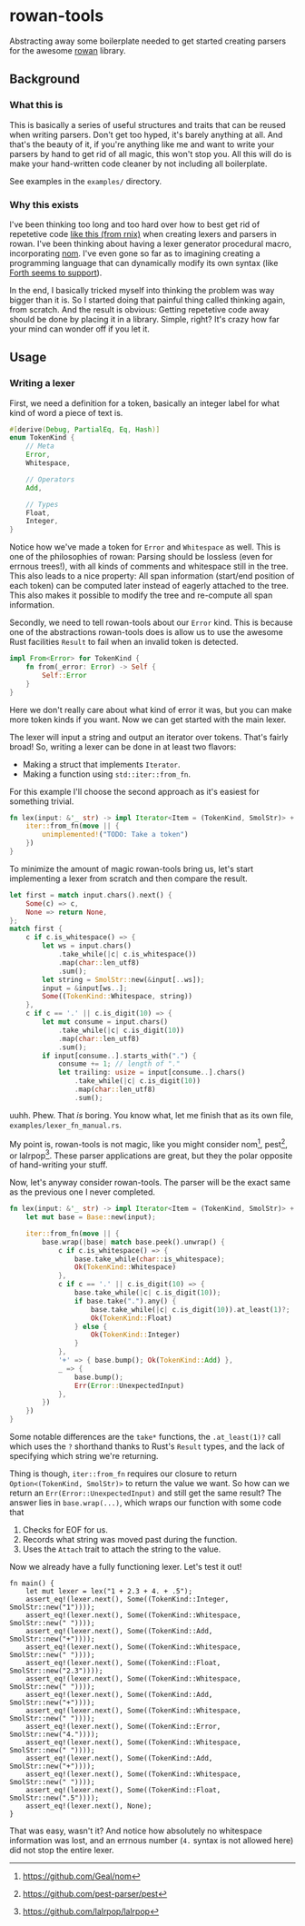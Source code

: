 # rowan-tools

Abstracting away some boilerplate needed to get started creating
parsers for the awesome
[rowan](https://github.com/rust-analyzer/rowan) library.

## Background

### What this is

This is basically a series of useful structures and traits that can be
reused when writing parsers. Don't get too hyped, it's barely anything
at all. And that's the beauty of it, if you're anything like me and
want to write your parsers by hand to get rid of all magic, this won't
stop you. All this will do is make your hand-written code cleaner by
not including all boilerplate.

See examples in the `examples/` directory.

### Why this exists

I've been thinking too long and too hard over how to best get rid of
repetetive code [like this (from
rnix)](https://github.com/nix-community/rnix-parser/blob/master/src/tokenizer.rs#L70-L104)
when creating lexers and parsers in rowan. I've been thinking about
having a lexer generator procedural macro, incorporating
[nom](https://github.com/Geal/nom). I've even gone so far as to
imagining creating a programming language that can dynamically modify
its own syntax (like [Forth seems to
support](https://github.com/philburk/pforth/blob/c1a87b8298475c3fdd007b14a1413d2a6fd0fa61/fth/system.fth#L12-L14)).

In the end, I basically tricked myself into thinking the problem was
way bigger than it is. So I started doing that painful thing called
thinking again, from scratch. And the result is obvious: Getting
repetetive code away should be done by placing it in a
library. Simple, right? It's crazy how far your mind can wonder off if
you let it.

## Usage

### Writing a lexer

First, we need a definition for a token, basically an integer label
for what kind of word a piece of text is.

```rust
#[derive(Debug, PartialEq, Eq, Hash)]
enum TokenKind {
    // Meta
    Error,
    Whitespace,

    // Operators
    Add,

    // Types
    Float,
    Integer,
}
```

Notice how we've made a token for `Error` and `Whitespace` as
well. This is one of the philosophies of rowan: Parsing should be
lossless (even for errnous trees!), with all kinds of comments and
whitespace still in the tree. This also leads to a nice property: All
span information (start/end position of each token) can be computed
later instead of eagerly attached to the tree. This also makes it
possible to modify the tree and re-compute all span information.

Secondly, we need to tell rowan-tools about our `Error` kind. This is
because one of the abstractions rowan-tools does is allow us to use
the awesome Rust facilities `Result` to fail when an invalid token is
detected.

```rust
impl From<Error> for TokenKind {
    fn from(_error: Error) -> Self {
        Self::Error
    }
}
```

Here we don't really care about what kind of error it was, but you can
make more token kinds if you want. Now we can get started with the
main lexer.

The lexer will input a string and output an iterator over tokens.
That's fairly broad! So, writing a lexer can be done in at least two
flavors:

- Making a struct that implements `Iterator`.
- Making a function using `std::iter::from_fn`.

For this example I'll choose the second approach as it's easiest for
something trivial.

```rust
fn lex(input: &'_ str) -> impl Iterator<Item = (TokenKind, SmolStr)> + '_ {
    iter::from_fn(move || {
        unimplemented!("TODO: Take a token")
    })
}
```

To minimize the amount of magic rowan-tools bring us, let's start
implementing a lexer from scratch and then compare the result.

```rust
let first = match input.chars().next() {
    Some(c) => c,
    None => return None,
};
match first {
    c if c.is_whitespace() => {
        let ws = input.chars()
            .take_while(|c| c.is_whitespace())
            .map(char::len_utf8)
            .sum();
        let string = SmolStr::new(&input[..ws]);
        input = &input[ws..];
        Some((TokenKind::Whitespace, string))
    },
    c if c == '.' || c.is_digit(10) => {
        let mut consume = input.chars()
            .take_while(|c| c.is_digit(10))
            .map(char::len_utf8)
            .sum();
        if input[consume..].starts_with(".") {
            consume += 1; // length of "."
            let trailing: usize = input[consume..].chars()
                .take_while(|c| c.is_digit(10))
                .map(char::len_utf8)
                .sum();
```

uuhh. Phew. That *is* boring. You know what, let me finish that as its
own file, `examples/lexer_fn_manual.rs`.

My point is, rowan-tools is not magic, like you might consider
nom[^1], pest[^2], or lalrpop[^3]. These parser applications are
great, but they the polar opposite of hand-writing your stuff.

Now, let's anyway consider rowan-tools. The parser will be the exact
same as the previous one I never completed.

```rust
fn lex(input: &'_ str) -> impl Iterator<Item = (TokenKind, SmolStr)> + '_ {
    let mut base = Base::new(input);

    iter::from_fn(move || {
        base.wrap(|base| match base.peek().unwrap() {
            c if c.is_whitespace() => {
                base.take_while(char::is_whitespace);
                Ok(TokenKind::Whitespace)
            },
            c if c == '.' || c.is_digit(10) => {
                base.take_while(|c| c.is_digit(10));
                if base.take(".").any() {
                    base.take_while(|c| c.is_digit(10)).at_least(1)?;
                    Ok(TokenKind::Float)
                } else {
                    Ok(TokenKind::Integer)
                }
            },
            '+' => { base.bump(); Ok(TokenKind::Add) },
            _ => {
                base.bump();
                Err(Error::UnexpectedInput)
            },
        })
    })
}
```

Some notable differences are the `take*` functions, the
`.at_least(1)?` call which uses the `?` shorthand thanks to Rust's
`Result` types, and the lack of specifying which string we're
returning.

Thing is though, `iter::from_fn` requires our closure to return
`Option<(TokenKind, SmolStr)>` to return the value we want. So how can
we return an `Err(Error::UnexpectedInput)` and still get the same
result? The answer lies in `base.wrap(...)`, which wraps our function
with some code that

1. Checks for EOF for us.
1. Records what string was moved past during the function.
1. Uses the `Attach` trait to attach the string to the value.

Now we already have a fully functioning lexer. Let's test it out!

```
fn main() {
    let mut lexer = lex("1 + 2.3 + 4. + .5");
    assert_eq!(lexer.next(), Some((TokenKind::Integer,    SmolStr::new("1"))));
    assert_eq!(lexer.next(), Some((TokenKind::Whitespace, SmolStr::new(" "))));
    assert_eq!(lexer.next(), Some((TokenKind::Add,        SmolStr::new("+"))));
    assert_eq!(lexer.next(), Some((TokenKind::Whitespace, SmolStr::new(" "))));
    assert_eq!(lexer.next(), Some((TokenKind::Float,      SmolStr::new("2.3"))));
    assert_eq!(lexer.next(), Some((TokenKind::Whitespace, SmolStr::new(" "))));
    assert_eq!(lexer.next(), Some((TokenKind::Add,        SmolStr::new("+"))));
    assert_eq!(lexer.next(), Some((TokenKind::Whitespace, SmolStr::new(" "))));
    assert_eq!(lexer.next(), Some((TokenKind::Error,      SmolStr::new("4."))));
    assert_eq!(lexer.next(), Some((TokenKind::Whitespace, SmolStr::new(" "))));
    assert_eq!(lexer.next(), Some((TokenKind::Add,        SmolStr::new("+"))));
    assert_eq!(lexer.next(), Some((TokenKind::Whitespace, SmolStr::new(" "))));
    assert_eq!(lexer.next(), Some((TokenKind::Float,      SmolStr::new(".5"))));
    assert_eq!(lexer.next(), None);
}
```

That was easy, wasn't it? And notice how absolutely no whitespace
information was lost, and an errnous number (`4.` syntax is not
allowed here) did not stop the entire lexer.

[^1]: https://github.com/Geal/nom
[^2]: https://github.com/pest-parser/pest
[^3]: https://github.com/lalrpop/lalrpop
